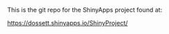 This is the git repo for the ShinyApps project found at:

https://dossett.shinyapps.io/ShinyProject/
